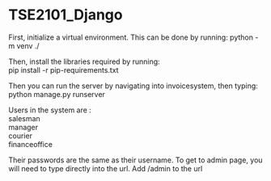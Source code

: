 # TSE2101_Django

First, initialize a virtual environment. This can be done by running:
python -m venv ./

Then, install the libraries required by running: <br>
pip install -r pip-requirements.txt

Then you can run the server by navigating into invoicesystem, then typing: <br>
python manage.py runserver

Users in the system are :<br>
salesman <br>
manager <br>
courier <br>
financeoffice <br>

Their passwords are the same as their username. To get to admin page, you will need to type directly into the url.
Add /admin to the url
